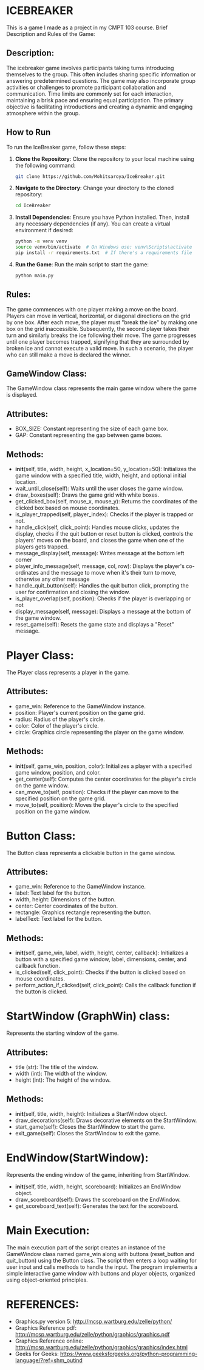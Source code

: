 # ICEBREAKER
This is a game I made as a project in my CMPT 103 course. 
Brief Description and Rules of the Game:

## Description:

The icebreaker game involves participants taking turns introducing themselves to the group. This often includes sharing specific information or answering predetermined questions. The game may also incorporate group activities or challenges to promote participant collaboration and communication. Time limits are commonly set for each interaction, maintaining a brisk pace and ensuring equal participation. The primary objective is facilitating introductions and creating a dynamic and engaging atmosphere within the group.

## How to Run

To run the IceBreaker game, follow these steps:

1. **Clone the Repository**: Clone the repository to your local machine using the following command:
    ```bash
    git clone https://github.com/Mohitsaroya/IceBreaker.git
    ```

2. **Navigate to the Directory**: Change your directory to the cloned repository:
    ```bash
    cd IceBreaker
    ```

3. **Install Dependencies**: Ensure you have Python installed. Then, install any necessary dependencies (if any). You can create a virtual environment if desired:
    ```bash
    python -m venv venv
    source venv/bin/activate  # On Windows use: venv\Scripts\activate
    pip install -r requirements.txt  # If there's a requirements file
    ```

4. **Run the Game**: Run the main script to start the game:
    ```bash
    python main.py
    ```

## Rules:

The game commences with one player making a move on the board. Players can move in vertical, horizontal, or diagonal directions on the grid by one box. After each move, the player must "break the ice" by making one box on the grid inaccessible. Subsequently, the second player takes their turn and similarly breaks the ice following their move. The game progresses until one player becomes trapped, signifying that they are surrounded by broken ice and cannot execute a valid move. In such a scenario, the player who can still make a move is declared the winner.


## GameWindow Class:

The GameWindow class represents the main game window where the game is displayed.

## Attributes:

* BOX_SIZE: Constant representing the size of each game box.
* GAP: Constant representing the gap between game boxes.
    
## Methods:

* __init__(self, title, width, height, x_location=50, y_location=50): Initializes the game window with a specified title, width, height, and optional initial location.
* wait_until_close(self): Waits until the user closes the game window.
* draw_boxes(self): Draws the game grid with white boxes.
* get_clicked_box(self, mouse_x, mouse_y): Returns the coordinates of the clicked box based on mouse coordinates.
* is_player_trapped(self, player_index): Checks if the player is trapped or not.
* handle_click(self, click_point): Handles mouse clicks, updates the display, checks if the quit button or reset button is clicked, controls the players' moves on the board, and closes the game when one of the players gets trapped.
* message_display(self, message): Writes message at the bottom left corner
* player_info_message(self, message, col, row): Displays the player's co-ordinates and the message to move when it's their turn to move, otherwise any other message
* handle_quit_button(self): Handles the quit button click, prompting the user for confirmation and closing the window.
* is_player_overlap(self, position): Checks if the player is overlapping or not
* display_message(self, message): Displays a message at the bottom of the game window.
* reset_game(self): Resets the game state and displays a "Reset" message.

# Player Class:

The Player class represents a player in the game.

## Attributes:

* game_win: Reference to the GameWindow instance.
* position: Player's current position on the game grid.
* radius: Radius of the player's circle.
* color: Color of the player's circle.
* circle: Graphics circle representing the player on the game window.
    
## Methods:

* __init__(self, game_win, position, color): Initializes a player with a specified game window, position, and color.
* get_center(self): Computes the center coordinates for the player's circle on the game window.
* can_move_to(self, position): Checks if the player can move to the specified position on the game grid.
* move_to(self, position): Moves the player's circle to the specified position on the game window.
	

# Button Class:

The Button class represents a clickable button in the game window.

## Attributes:

* game_win: Reference to the GameWindow instance.
* label: Text label for the button.
* width, height: Dimensions of the button.
* center: Center coordinates of the button.
* rectangle: Graphics rectangle representing the button.
* labelText: Text label for the button.
    
## Methods:

* __init__(self, game_win, label, width, height, center, callback): Initializes a button with a specified game window, label, dimensions, center, and callback function.
* is_clicked(self, click_point): Checks if the button is clicked based on mouse coordinates.
* perform_action_if_clicked(self, click_point): Calls the callback function if the button is clicked.


# StartWindow (GraphWin) class:

Represents the starting window of the game.

## Attributes:

* title (str): The title of the window.
* width (int): The width of the window.
* height (int): The height of the window.

## Methods:

* __init__(self, title, width, height): Initializes a StartWindow object.
* draw_decorations(self): Draws decorative elements on the StartWindow.
* start_game(self): Closes the StartWindow to start the game.
* exit_game(self): Closes the StartWindow to exit the game.
        

# EndWindow(StartWindow):

Represents the ending window of the game, inheriting from StartWindow.
    
* __init__(self, title, width, height, scoreboard): Initializes an EndWindow object.
* draw_scoreboard(self): Draws the scoreboard on the EndWindow.
* get_scoreboard_text(self): Generates the text for the scoreboard.


# Main Execution:

The main execution part of the script creates an instance of the GameWindow class named game_win along with buttons (reset_button and quit_button) using the Button class. The script then enters a loop waiting for user input and calls methods to handle the input. The program implements a simple interactive game window with buttons and player objects, organized using object-oriented principles.

# REFERENCES:

* Graphics.py version 5: http://mcsp.wartburg.edu/zelle/python/
* Graphics Reference pdf: http://mcsp.wartburg.edu/zelle/python/graphics/graphics.pdf
* Graphics Reference online: http://mcsp.wartburg.edu/zelle/python/graphics/graphics/index.html
* Geeks for Geeks: https://www.geeksforgeeks.org/python-programming-language/?ref=shm_outind
	
